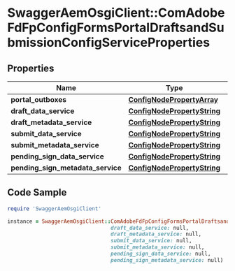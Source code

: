 # SwaggerAemOsgiClient::ComAdobeFdFpConfigFormsPortalDraftsandSubmissionConfigServiceProperties

## Properties

Name | Type | Description | Notes
------------ | ------------- | ------------- | -------------
**portal_outboxes** | [**ConfigNodePropertyArray**](ConfigNodePropertyArray.md) |  | [optional] 
**draft_data_service** | [**ConfigNodePropertyString**](ConfigNodePropertyString.md) |  | [optional] 
**draft_metadata_service** | [**ConfigNodePropertyString**](ConfigNodePropertyString.md) |  | [optional] 
**submit_data_service** | [**ConfigNodePropertyString**](ConfigNodePropertyString.md) |  | [optional] 
**submit_metadata_service** | [**ConfigNodePropertyString**](ConfigNodePropertyString.md) |  | [optional] 
**pending_sign_data_service** | [**ConfigNodePropertyString**](ConfigNodePropertyString.md) |  | [optional] 
**pending_sign_metadata_service** | [**ConfigNodePropertyString**](ConfigNodePropertyString.md) |  | [optional] 

## Code Sample

```ruby
require 'SwaggerAemOsgiClient'

instance = SwaggerAemOsgiClient::ComAdobeFdFpConfigFormsPortalDraftsandSubmissionConfigServiceProperties.new(portal_outboxes: null,
                                 draft_data_service: null,
                                 draft_metadata_service: null,
                                 submit_data_service: null,
                                 submit_metadata_service: null,
                                 pending_sign_data_service: null,
                                 pending_sign_metadata_service: null)
```


